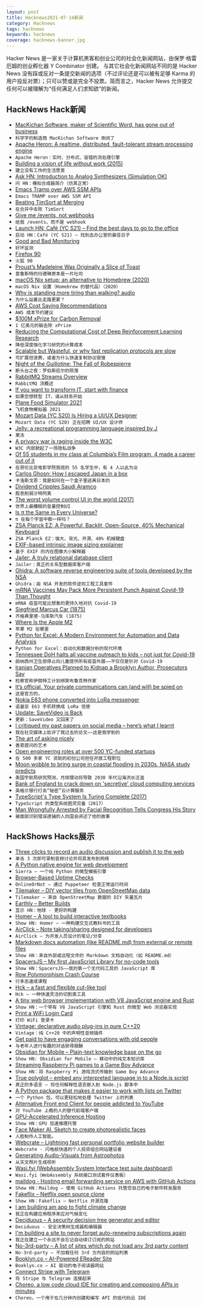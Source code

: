 ```yaml
---
layout: post
title: Hacknews2021-07-14新闻
category: Hacknews
tags: hacknews
keywords: hacknews
coverage: hacknews-banner.jpg
---
```


Hacker News 是一家关于计算机黑客和创业公司的社会化新闻网站，由保罗·格雷厄姆的创业孵化器 Y Combinator 创建。
与其它社会化新闻网站不同的是 Hacker News 没有踩或反对一条提交新闻的选项（不过评论还是可以被有足够 Karma 的用户投反对票）；只可以赞或是完全不投票。简而言之，Hacker News 允许提交任何可以被理解为“任何满足人们求知欲”的新闻。

## HackNews Hack新闻


- [MacKichan Software, maker of Scientific Word, has gone out of business](https://www.mackichan.com/index.html?techtalk/407.htm~mainFrame)
- `科学字的制造商 MacKichan Software 倒闭了`
- [Apache Heron: A realtime, distributed, fault-tolerant stream processing engine](https://heron.incubator.apache.org/)
- `Apache Heron：实时、分布式、容错的流处理引擎`
- [Building a vision of life without work (2015)](https://livingafi.com/2015/03/09/building-a-vision-of-life-without-work/)
- `建立没有工作的生活愿景`
- [Ask HN: Introduction to Analog Synthesizers (Simulation OK)](item?id=27822489)
- `问 HN：模拟合成器简介（仿真正常）`
- [Emacs Tramp over AWS SSM APIs](https://martin.baillie.id/wrote/emacs-tramp-over-aws-ssm-apis/)
- `Emacs TRAMP over AWS SSM API`
- [Beating TimSort at Merging](https://earthly.dev/blog/python-timsort-merge/)
- `在合并中击败 TimSort`
- [Give me /events, not webhooks](https://blog.syncinc.so/events-not-webhooks)
- `给我 /events，而不是 webhook`
- [Launch HN: Café (YC S21) – Find the best days to go to the office](item?id=27823005)
- `启动 HN：Café (YC S21) – 找到去办公室的最佳日子`
- [Good and Bad Monitoring](https://raynorelyp.medium.com/good-and-bad-monitoring-9e1370d808c2)
- `好坏监测`
- [Firefox 90](https://www.mozilla.org/en-US/firefox/90.0/releasenotes/)
- `火狐 90`
- [Proust’s Madeleine Was Originally a Slice of Toast](https://www.tabletmag.com/sections/arts-letters/articles/proust-madeleine-antisemitism-jewishness)
- `普鲁斯特的玛德琳原本是一片吐司`
- [macOS Nix setup: an alternative to Homebrew (2020)](https://wickedchicken.github.io/post/macos-nix-setup/)
- `macOS Nix 设置（Homebrew 的替代品）（2020）`
- [Why is standing more tiring than walking? audio](https://www.bbc.co.uk/programmes/w3ct1pqm)
- `为什么站着比走路更累？`
- [AWS Cost Saving Recommendations](https://www.vantage.sh/blog/vantage-launches-aws-cost-saving-recommendations)
- `AWS 成本节约建议`
- [$100M xPrize for Carbon Removal](https://www.xprize.org/prizes/elonmusk)
- `1 亿美元的碳去除 xPrize`
- [Reducing the Computational Cost of Deep Reinforcement Learning Research](https://ai.googleblog.com/2021/07/reducing-computational-cost-of-deep.html)
- `降低深度强化学习研究的计算成本`
- [Scalable but Wasteful, or why fast replication protocols are slow](http://charap.co/scalable-but-wasteful-or-why-fast-replication-protocols-are-actually-slow/)
- `可扩展但浪费，或者为什么快速复制协议很慢`
- [Night of the Guillotine: The Fall of Robespierre](https://literaryreview.co.uk/night-of-the-guillotine)
- `断头台之夜：罗伯斯庇尔的陨落`
- [RabbitMQ Streams Overview](https://blog.rabbitmq.com/posts/2021/07/rabbitmq-streams-overview/)
- `RabbitMQ 流概述`
- [If you want to transform IT, start with finance](https://zwischenzugs.com/2021/07/12/if-you-want-to-transform-it-start-with-finance/)
- `如果您想转型 IT，请从财务开始`
- [Plane Food Simulator 2021](https://sheepandram.itch.io/pfs2021)
- `飞机食物模拟器 2021`
- [Mozart Data (YC S20) Is Hiring a UI/UX Designer](https://www.mozartdata.com/uiux-designer)
- `Mozart Data (YC S20) 正在招聘 UI/UX 设计师`
- [Jelly: a recreational programming language inspired by J](https://github.com/DennisMitchell/jellylanguage)
- `果冻`
- [A privacy war is raging inside the W3C](https://www.protocol.com/policy/w3c-privacy-war)
- `W3C 内部掀起了一场隐私战争`
- [Of 55 students in my class at Columbia’s Film program, 4 made a career out of it](https://twitter.com/JStoteraux/status/1413326562821246978)
- `在哥伦比亚电影学院我班的 55 名学生中，有 4 人以此为业`
- [Carlos Ghosn: How I escaped Japan in a box](https://www.bbc.co.uk/news/business-57760993)
- `卡洛斯戈恩：我是如何在一个盒子里逃离日本的`
- [Dividend Cripples Saudi Aramco](https://oilprice.com/Energy/Energy-General/Huge-Dividend-Cripples-Worlds-Largest-Oil-Company.html)
- `股息削弱沙特阿美`
- [The worst volume control UI in the world (2017)](https://uxdesign.cc/the-worst-volume-control-ui-in-the-world-60713dc86950)
- `世界上最糟糕的音量控制UI`
- [Is π the Same in Every Universe?](https://www.askamathematician.com/2020/12/q-is-%cf%80-the-same-in-every-universe/)
- `π 在每个宇宙中都一样吗？`
- [ZSA Planck EZ: A Powerful, Backlit, Open-Source, 40% Mechanical Keyboard](https://www.zsa.io/planck/)
- `ZSA Planck EZ：强大、背光、开源、40% 机械键盘`
- [EXIF-based intrinsic image sizing explainer](https://github.com/eeeps/exif-intrinsic-sizing-explainer)
- `基于 EXIF 的内在图像大小解释器`
- [Jailer: A truly relational database client](https://github.com/Wisser/Jailer)
- `Jailer：真正的关系型数据库客户端`
- [Ghidra: A software reverse engineering suite of tools developed by the NSA](https://ghidra-sre.org/)
- `Ghidra：由 NSA 开发的软件逆向工程工具套件`
- [mRNA Vaccines May Pack More Persistent Punch Against Covid-19 Than Thought](https://directorsblog.nih.gov/2021/07/13/mrna-vaccines-could-pack-more-persistent-punch-against-covid-19-than-thought/)
- `mRNA 疫苗可能比想象的更持久地对抗 Covid-19`
- [Siegfried Marcus Car (1875)](https://www.inventionandtech.com/landmark_landing/80378)
- `齐格弗里德·马库斯汽车 (1875)`
- [Where Is the Apple M2](https://www.tbray.org/ongoing/When/202x/2021/07/12/Slow-M1)
- `苹果 M2 在哪里`
- [Python for Excel: A Modern Environment for Automation and Data Analysis](https://www.xlwings.org/book)
- `Python for Excel：自动化和数据分析的现代环境`
- [Tennessee DoH halts all vaccine outreach to kids – not just for Covid-19](https://www.tennessean.com/story/news/health/2021/07/13/tennessee-halts-all-vaccine-outreach-minors-not-just-covid-19/7928701002/)
- `田纳西州卫生部停止向儿童提供所有疫苗外展——不仅仅是针对 Covid-19`
- [Iranian Operatives Planned to Kidnap a Brooklyn Author, Prosecutors Say](https://www.nytimes.com/2021/07/13/nyregion/iran-masih-alinejad-kidnapping.html)
- `检察官称伊朗特工计划绑架布鲁克林作家`
- [It’s official. Your private communications can (and will) be spied on](https://edri.org/our-work/its-official-your-private-communications-can-and-will-be-spied-on/)
- `这是官方的。`
- [Nokia E63 phone converted into LoRa messenger](https://www.cnx-software.com/2021/07/09/nokia-e63-phone-converted-into-lora-messenger-for-secure-off-the-grid-communication/)
- `诺基亚 E63 手机转换成 LoRa 信使`
- [Update: SaveVideo is Back](https://www.reddit.com/user/SaveVideo/comments/ojohbq/update_savevideo_is_back/)
- `更新：SaveVideo 又回来了`
- [I critiqued my past papers on social media – here’s what I learnt](https://www.nature.com/articles/d41586-021-01879-y)
- `我在社交媒体上批评了我过去的论文——这是我学到的`
- [The art of asking nicely](https://ai-weirdness.ghost.io/the-art-of-asking-nicely/)
- `善意提问的艺术`
- [Open engineering roles at over 500 YC-funded startups](https://www.ycombinator.com/jobs)
- `在 500 多家 YC 资助的初创公司担任开放工程职位`
- [Moon wobble to bring surge in coastal flooding in 2030s, NASA study predicts](https://edition.cnn.com/2021/07/13/us/moon-wobble-coastal-flooding-scn-trnd/index.html)
- `美国宇航局研究预测，月球摆动将导致 2030 年代沿海洪水泛滥`
- [Bank of England to crack down on 'secretive' cloud computing services](https://www.itnews.com.au/news/bank-of-england-to-crack-down-on-secretive-cloud-computing-services-567310)
- `英格兰银行打击“秘密”云计算服务`
- [TypeScript's Type System Is Turing Complete (2017)](https://github.com/microsoft/TypeScript/issues/14833)
- `TypeScript 的类型系统图灵完备（2017）`
- [Man Wrongfully Arrested by Facial Recognition Tells Congress His Story](https://www.vice.com/en/article/xgx5gd/man-wrongfully-arrested-by-facial-recognition-tells-congress-his-story)
- `被面部识别错误逮捕的人向国会讲述了他的故事`


## HackShows Hacks展示

- [ Three clicks to record an audio discussion and publish it to the web](https://racket.com)
- `单击 3 次即可录制音频讨论并将其发布到网络`
- [ A Python native engine for web development](https://github.com/BrainStormYourWayIn/sierra)
- `Sierra – 一个纯 Python 的微型模板引擎`
- [ Browser-Based Uptime Checks](https://onlineornot.com/browser-checks)
- `OnlineOrNot – 通过 Puppeteer 检查正常运行时间`
- [ Tilemaker – DIY vector tiles from OpenStreetMap data](https://tilemaker.org)
- `Tilemaker – 来自 OpenStreetMap 数据的 DIY 矢量瓦片`
- [ Earthly – Better Builds](https://earthly.dev/)
- `显示 HN：地球 - 更好的构建`
- [ Homer – A tool to build interactive textbooks](https://usehomer.app)
- `Show HN: Homer – 一种构建交互式教科书的工具`
- [ AirClick – Note taking/sharing designed for developers](https://airclick.io)
- `AirClick – 为开发人员设计的笔记/分享`
- [ Markdown docs automation (like README.md) from external or remote files](https://github.com/dineshsonachalam/markdown-autodocs)
- `Show HN：来自外部或远程文件的 Markdown 文档自动化（如 README.md）`
- [ SpacersJS – My first JavaScript Library for no-code tools](https://github.com/actuallyakash/spacers)
- `Show HN：SpacersJS——我的第一个无代码工具的 JavaScript 库`
- [ Row Polymorphism Crash Course](https://ahnfelt.medium.com/row-polymorphism-crash-course-587f1e7b7c47)
- `行多态速成课程`
- [ Hck – a fast and flexible cut-like tool](https://github.com/sstadick/hck)
- `Hck – 一种快速灵活的切割类工具`
- [ A tiny web browser implementation with V8 JavaScript engine and Rust](https://github.com/lmt-swallow/puppy-browser/)
- `Show HN：一个带有 V8 JavaScript 引擎和 Rust 的微型 Web 浏览器实现`
- [ Print a WiFi Login Card](https://wificard.io/)
- `打印 WiFi 登录卡`
- [ Vintage: declarative audio plug-ins in pure C++20](https://github.com/jcelerier/vintage)
- `Vintage：纯 C++20 中的声明性音频插件`
- [ Get paid to have engaging conversations with old people](https://silverdial.org)
- `与老年人进行有趣的对话获得报酬`
- [ Obsidian for Mobile – Plain-text knowledge base on the go](https://obsidian.md/mobile)
- `Show HN: Obsidian for Mobile – 移动中的纯文本知识库`
- [ Streaming Raspberry Pi games to a Game Boy Advance](https://github.com/rodri042/gba-remote-play)
- `Show HN：将 Raspberry Pi 游戏流式传输到 Game Boy Advance`
- [ True polyglot – embed any interpreted language in to a Node.js script](https://www.npmjs.com/package/polyglot-tag)
- `真正的多语言 – 将任何解释性语言嵌入到 Node.js 脚本中`
- [ A Python package that makes it easier to work with lists on Twitter](https://github.com/shijithpk/twitter_list_mgmt)
- `一个 Python 包，可以更轻松地处理 Twitter 上的列表`
- [ Alternative Front end Client for people addicted to YouTube](https://github.com/Nassim-Saboundji/FollowOnly-for-YouTube)
- `对 YouTube 上瘾的人的替代前端客户端`
- [ GPU-Accelerated Inference Hosting](https://inferrd.com/?gpu)
- `Show HN：GPU 加速推理托管`
- [ Face Maker AI. Sketch to create photorealistic faces](https://massless.io/tool/face-maker-ai/)
- `人脸制作人工智能。`
- [ Webcrate – Lightning fast personal portfolio website builder](https://webcrate.co)
- `Webcrate - 闪电般快速的个人投资组合网站建设者`
- [ Generating Audio-Visuals from Astrophotos](https://www.astrumnft.art/process.html)
- `从天文照片生成视听`
- [ Wasi.fyi (WebAssembly System Interface test suite dashboard)](https://wasi.fyi)
- `Wasi.fyi（WebAssembly 系统接口测试套件仪表板）`
- [ maildog - Hosting email forwarding service on AWS with GitHub Actions](https://github.com/edmundhung/maildog)
- `Show HN：Maildog – 使用 GitHub Actions 托管您自己的电子邮件转发服务`
- [ Fakeflix – Netflix open source clone](https://github.com/Th3Wall/Fakeflix)
- `Show HN：Fakeflix – Netflix 开源克隆`
- [ I am building am app to fight climate change](https://changeit.app/information/download/)
- `我正在构建应用程序来应对气候变化`
- [ Deciduous – A security decision tree generator and editor](https://swagitda.com/deciduous/)
- `Deciduous - 安全决策树生成器和编辑器`
- [ I'm building a site to never forget auto-renewing subscriptions again](https://everlint.com)
- `我正在建立一个永远不会忘记自动续订订阅的网站`
- [ No-3rd-party – A list of sites which do not load any 3rd party content](https://github.com/midzer/no-3rd-party)
- `No-3rd-party – 不加载任何 3rd 方内容的网站列表`
- [ Booklyn.co – AI-Powered EReader Site](https://www.booklyn.co/)
- `Booklyn.co – AI 驱动的电子阅读器网站`
- [ Connect Stripe with Telegram](https://overgroups.com)
- `将 Stripe 与 Telegram 连接起来`
- [ Choreo, a low code cloud IDE for creating and composing APIs in minutes](https://wso2.com/choreo/)
- `Choreo，一个用于在几分钟内创建和编写 API 的低代码云 IDE`

